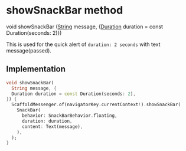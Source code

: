 


# showSnackBar method








void showSnackBar
([String](https://api.flutter.dev/flutter/dart-core/String-class.html) message, \{[Duration](https://api.flutter.dev/flutter/dart-core/Duration-class.html) duration = const Duration(seconds: 2)})





<p>This is used for the quick alert of <code>duration: 2 seconds</code> with text message(passed).</p>



## Implementation

```dart
void showSnackBar(
  String message, {
  Duration duration = const Duration(seconds: 2),
}) {
  ScaffoldMessenger.of(navigatorKey.currentContext!).showSnackBar(
    SnackBar(
      behavior: SnackBarBehavior.floating,
      duration: duration,
      content: Text(message),
    ),
  );
}
```







